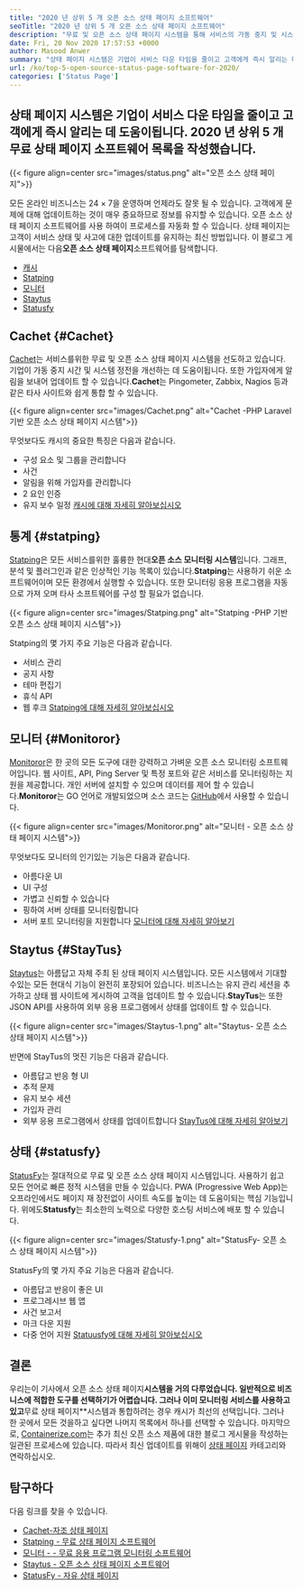 ```yaml
---
title: "2020 년 상위 5 개 오픈 소스 상태 페이지 소프트웨어" 
seoTitle: "2020 년 상위 5 개 오픈 소스 상태 페이지 소프트웨어" 
description: "무료 및 오픈 소스 상태 페이지 시스템을 통해 서비스의 가동 중지 및 시스템 중단을 개선하십시오. 고객을 업데이트하려면 알림을 보내십시오." 
date: Fri, 20 Nov 2020 17:57:53 +0000
author: Masood Anwer
summary: "상태 페이지 시스템은 기업이 서비스 다운 타임을 줄이고 고객에게 즉시 알리는 데 도움이됩니다. 2020 년 상위 5 개 무료 상태 페이지 소프트웨어 목록을 작성했습니다." 
url: /ko/top-5-open-source-status-page-software-for-2020/
categories: ['Status Page']
---
```


## 상태 페이지 시스템은 기업이 서비스 다운 타임을 줄이고 고객에게 즉시 알리는 데 도움이됩니다. 2020 년 상위 5 개 무료 상태 페이지 소프트웨어 목록을 작성했습니다.

{{< figure align=center src="images/status.png" alt="오픈 소스 상태 페이지">}}

모든 온라인 비즈니스는 24 × 7을 운영하며 언제라도 잘못 될 수 있습니다. 고객에게 문제에 대해 업데이트하는 것이 매우 중요하므로 정보를 유지할 수 있습니다. 오픈 소스 상태 페이지 소프트웨어를 사용 하여이 프로세스를 자동화 할 수 있습니다. 상태 페이지는 고객이 서비스 상태 및 사고에 대한 업데이트를 유지하는 최신 방법입니다. 이 블로그 게시물에서는 다음**오픈 소스 상태 페이지**소프트웨어를 탐색합니다.
  * [캐시][1]
  * [Statping][2]
  * [모니터][3]
  * [Staytus][4]
  * [Statusfy][5]

## Cachet   {#Cachet}
[Cachet][6]는 서비스를위한 무료 및 오픈 소스 상태 페이지 시스템을 선도하고 있습니다. 기업이 가동 중지 시간 및 시스템 정전을 개선하는 데 도움이됩니다. 또한 가입자에게 알림을 보내어 업데이트 할 수 있습니다.**Cachet**는 Pingometer, Zabbix, Nagios 등과 같은 타사 사이트와 쉽게 통합 할 수 있습니다.

{{< figure align=center src="images/Cachet.png" alt="Cachet -PHP Laravel 기반 오픈 소스 상태 페이지 시스템">}}

무엇보다도 캐시의 중요한 특징은 다음과 같습니다.
  * 구성 요소 및 그룹을 관리합니다
  * 사건
  * 알림을 위해 가입자를 관리합니다
  * 2 요인 인증
  * 유지 보수 일정
[캐시에 대해 자세히 알아보십시오][7]

## 통계   {#statping}
[Statping][8]은 모든 서비스를위한 훌륭한 현대**오픈 소스 모니터링 시스템**입니다. 그래프, 분석 및 플러그인과 같은 인상적인 기능 목록이 있습니다.**Statping**는 사용하기 쉬운 소프트웨어이며 모든 환경에서 실행할 수 있습니다. 또한 모니터링 응용 프로그램을 자동으로 가져 오며 타사 소프트웨어를 구성 할 필요가 없습니다.

{{< figure align=center src="images/Statping.png" alt="Statping -PHP 기반 오픈 소스 상태 페이지 시스템">}}

Statping의 몇 가지 주요 기능은 다음과 같습니다.
  * 서비스 관리
  * 공지 사항
  * 테마 편집기
  * 휴식 API
  * 웹 후크
[Statping에 대해 자세히 알아보십시오][9]

## 모니터   {#Monitoror}
[Monitoror][10]은 한 곳의 모든 도구에 대한 강력하고 가벼운 오픈 소스 모니터링 소프트웨어입니다. 웹 사이트, API, Ping Server 및 특정 포트와 같은 서비스를 모니터링하는 지원을 제공합니다. 개인 서버에 설치할 수 있으며 데이터를 제어 할 수 있습니다.**Monitoror**는 GO 언어로 개발되었으며 소스 코드는 [GitHub][11]에서 사용할 수 있습니다.

{{< figure align=center src="images/Monitoror.png" alt="모니터 - 오픈 소스 상태 페이지 시스템">}}

무엇보다도 모니터의 인기있는 기능은 다음과 같습니다.
  * 아름다운 UI
  * UI 구성
  * 가볍고 신뢰할 수 있습니다
  * 핑하여 서버 상태를 모니터링합니다
  * 서버 포트 모니터링을 지원합니다
[모니터에 대해 자세히 알아보기][12]

## Staytus   {#StayTus}
[Staytus][13]는 아름답고 자체 주최 된 상태 페이지 시스템입니다. 모든 시스템에서 기대할 수있는 모든 현대식 기능이 완전히 포장되어 있습니다. 비즈니스는 유지 관리 세션을 추가하고 상태 웹 사이트에 게시하여 고객을 업데이트 할 수 있습니다.**StayTus**는 또한 JSON API를 사용하여 외부 응용 프로그램에서 상태를 업데이트 할 수 있습니다.

{{< figure align=center src="images/Staytus-1.png" alt="Staytus- 오픈 소스 상태 페이지 시스템">}}

반면에 StayTus의 멋진 기능은 다음과 같습니다.
  * 아름답고 반응 형 UI
  * 추적 문제
  * 유지 보수 세션
  * 가입자 관리
  * 외부 응용 프로그램에서 상태를 업데이트합니다
[StayTus에 대해 자세히 알아보기][14]

## 상태   {#statusfy}
[StatusFy][15]는 절대적으로 무료 및 오픈 소스 상태 페이지 시스템입니다. 사용하기 쉽고 모든 언어로 빠른 정적 시스템을 만들 수 있습니다. PWA (Progressive Web App)는 오프라인에서도 페이지 재 장전없이 사이트 속도를 높이는 데 도움이되는 핵심 기능입니다. 위에도**Statusfy**는 최소한의 노력으로 다양한 호스팅 서비스에 배포 할 수 있습니다.

{{< figure align=center src="images/Statusfy-1.png" alt="StatusFy- 오픈 소스 상태 페이지 시스템">}}

StatusFy의 몇 가지 주요 기능은 다음과 같습니다.
  * 아름답고 반응이 좋은 UI
  * 프로그레시브 웹 앱
  * 사건 보고서
  * 마크 다운 지원
  * 다중 언어 지원
[Statuusfy에 대해 자세히 알아보십시오][16]

## 결론
우리는이 기사에서 오픈 소스 상태 페이지**시스템을 거의 다루었습니다. 일반적으로 비즈니스에 적합한 도구를 선택하기가 어렵습니다. 그러나 이미 모니터링 서비스를 사용하고 있고**무료 상태 페이지**시스템과 통합하려는 경우 캐시가 최선의 선택입니다. 그러나 한 곳에서 모든 것을하고 싶다면 나머지 목록에서 하나를 선택할 수 있습니다.
마지막으로, [Containerize.com][17]는 추가 최신 오픈 소스 제품에 대한 블로그 게시물을 작성하는 일관된 프로세스에 있습니다. 따라서 최신 업데이트를 위해이 [상태 페이지][18] 카테고리와 연락하십시오.

## 탐구하다
다음 링크를 찾을 수 있습니다.
  * [Cachet-자조 상태 페이지][7]
  * [Statping - 무료 상태 페이지 소프트웨어][9]
  * [모니터 - - 무료 응용 프로그램 모니터링 소프트웨어][12]
  * [Staytus - 오픈 소스 상태 페이지 소프트웨어][14]
  * [StatusFy - 자유 상태 페이지][16]

  
[1]: #Cachet
[2]: #Statping
[3]: #Monitoror
[4]: #Staytus
[5]: #Statusfy
[6]: https://cachethq.io/
[7]: https://products.containerize.com/status/cachet
[8]: https://statping.com
[9]: https://products.containerize.com/status/statping
[10]: https://monitoror.com
[11]: https://github.com/monitoror/monitoror
[12]: https://products.containerize.com/status/monitoror
[13]: https://staytus.co
[14]: https://products.containerize.com/status/staytus
[15]: https://marquez.co/statusfy
[16]: https://products.containerize.com/status/statusfy
[17]: https://containerize.com
[18]: https://blog.containerize.com/category/status-page/
